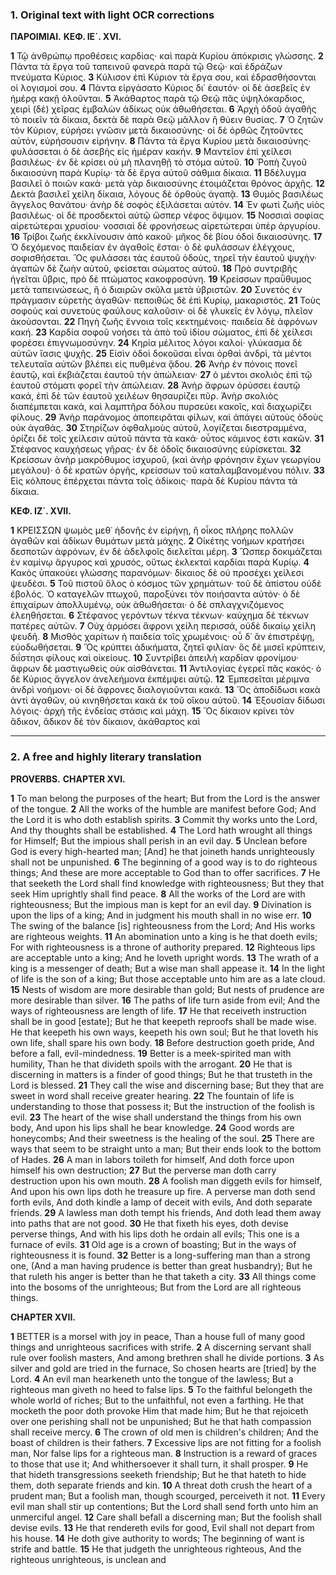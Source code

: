### 1. Original text with light OCR corrections

**ΠΑΡΟΙΜΙΑΙ.**
**ΚΕΦ. ΙΕ´. ΧVΙ.**

**1** Τῷ ἀνθρώπῳ προθέσεις καρδίας· καὶ παρὰ Κυρίου ἀπόκρισις γλώσσης.
**2** Πάντα τὰ ἔργα τοῦ ταπεινοῦ φανερὰ παρὰ τῷ Θεῷ· καὶ ἑδράζων πνεύματα Κύριος.
**3** Κύλισον ἐπὶ Κύριον τὰ ἔργα σου, καὶ ἑδρασθήσονται οἱ λογισμοί σου.
**4** Πάντα εἰργάσατο Κύριος δι᾿ ἑαυτόν· οἱ δὲ ἀσεβεῖς ἐν ἡμέρᾳ κακῇ ὀλοῦνται.
**5** Ἀκάθαρτος παρὰ τῷ Θεῷ πᾶς ὑψηλόκαρδιος, χειρὶ (δὲ) χεῖρας ἐμβαλὼν ἀδίκως οὐκ ἀθωθήσεται.
**6** Ἀρχὴ ὁδοῦ ἀγαθῆς τὸ ποιεῖν τὰ δίκαια, δεκτὰ δὲ παρὰ Θεῷ μᾶλλον ἢ θύειν θυσίας.
**7** Ὁ ζητῶν τὸν Κύριον, εὑρήσει γνῶσιν μετὰ δικαιοσύνης· οἱ δὲ ὀρθῶς ζητοῦντες αὐτόν, εὑρήσουσιν εἰρήνην.
**8** Πάντα τὰ ἔργα Κυρίου μετὰ δικαιοσύνης· φυλάσσεται ὁ δὲ ἀσεβὴς εἰς ἡμέραν κακήν.
**9** Μαντεῖον ἐπὶ χείλεσι βασιλέως· ἐν δὲ κρίσει οὐ μὴ πλανηθῇ τὸ στόμα αὐτοῦ.
**10** Ῥοπὴ ζυγοῦ δικαιοσύνη παρὰ Κυρίῳ· τὰ δὲ ἔργα αὐτοῦ σάθμια δίκαια.
**11** Βδέλυγμα βασιλεῖ ὁ ποιῶν κακά· μετὰ γὰρ δικαιοσύνης ἑτοιμάζεται θρόνος ἀρχῆς.
**12** Δεκτὰ βασιλεῖ χείλη δίκαια, λόγους δὲ ὀρθοὺς ἀγαπᾷ.
**13** Θυμὸς βασιλέως ἄγγελος θανάτου· ἀνὴρ δὲ σοφὸς ἐξιλάσεται αὐτόν.
**14** Ἐν φωτὶ ζωῆς υἱὸς βασιλέως· οἱ δὲ προσδεκτοὶ αὐτῷ ὥσπερ νέφος ὄψιμον.
**15** Νοσσιαὶ σοφίας αἱρετώτεραι χρυσίου· νοσσιαὶ δὲ φρονήσεως αἱρετώτεραι ὑπὲρ ἀργυρίου.
**16** Τρίβοι ζωῆς ἐκκλίνουσιν ἀπὸ κακοῦ· μῆκος δὲ βίου ὁδοὶ δικαιοσύνης.
**17** Ὁ δεχόμενος παιδείαν ἐν ἀγαθοῖς ἔσται· ὁ δὲ φυλάσσων ἐλέγχους, σοφισθήσεται. Ὃς φυλάσσει τὰς ἑαυτοῦ ὁδοὺς, τηρεῖ τὴν ἑαυτοῦ ψυχὴν· ἀγαπῶν δὲ ζωὴν αὐτοῦ, φείσεται σώματος αὐτοῦ.
**18** Πρὸ συντριβῆς ἡγεῖται ὕβρις, πρὸ δὲ πτώματος κακοφροσύνη.
**19** Κρείσσων πραῢθυμος μετὰ ταπεινώσεως, ἢ ὁ διαιρῶν σκῦλα μετὰ ὑβριστῶν.
**20** Συνετὸς ἐν πράγμασιν εὑρετὴς ἀγαθῶν· πεποιθὼς δὲ ἐπὶ Κυρίῳ, μακαριστός.
**21** Τοὺς σοφοὺς καὶ συνετοὺς φαύλους καλοῦσιν· οἱ δὲ γλυκεῖς ἐν λόγῳ, πλεῖον ἀκούσονται.
**22** Πηγὴ ζωῆς ἔννοια τοῖς κεκτημένοις· παιδεία δὲ ἀφρόνων κακή.
**23** Καρδία σοφοῦ νοήσει τὰ ἀπὸ τοῦ ἰδίου σώματος, ἐπὶ δὲ χείλεσι φορέσει ἐπιγνωμοσύνην.
**24** Κηρία μέλιτος λόγοι καλοί· γλύκασμα δὲ αὐτῶν ἴασις ψυχῆς.
**25** Εἰσὶν ὁδοὶ δοκοῦσαι εἶναι ὀρθαὶ ἀνδρὶ, τὰ μέντοι τελευταῖα αὐτῶν βλέπει εἰς πυθμένα ᾅδου.
**26** Ἀνὴρ ἐν πόνοις πονεῖ ἑαυτῷ, καὶ ἐκβιάζεται ἑαυτοῦ τὴν ἀπώλειαν·
**27** ὁ μέντοι σκολιὸς ἐπὶ τῷ ἑαυτοῦ στόματι φορεῖ τὴν ἀπώλειαν.
**28** Ἀνὴρ ἄφρων ὀρύσσει ἑαυτῷ κακά, ἐπὶ δὲ τῶν ἑαυτοῦ χειλέων θησαυρίζει πῦρ. Ἀνὴρ σκολιὸς διαπέμπεται κακά, καὶ λαμπτῆρα δόλου πυρσεύει κακοῖς, καὶ διαχωρίζει φίλους.
**29** Ἀνὴρ παράνομος ἀποπειρᾶται φίλων, καὶ ἀπάγει αὐτοὺς ὁδοὺς οὐκ ἀγαθάς.
**30** Στηρίζων ὀφθαλμοὺς αὐτοῦ, λογίζεται διεστραμμένα, ὁρίζει δὲ τοῖς χείλεσιν αὐτοῦ πάντα τὰ κακά· οὗτος κάμινος ἐστι κακῶν.
**31** Στέφανος καυχήσεως γῆρας· ἐν δὲ ὁδοῖς δικαιοσύνης εὑρίσκεται.
**32** Κρείσσων ἀνὴρ μακρόθυμος ἰσχυροῦ, (καὶ ἀνὴρ φρόνησιν ἔχων γεωργίου μεγάλου)· ὁ δὲ κρατῶν ὀργῆς, κρείσσων τοῦ καταλαμβανομένου πόλιν.
**33** Εἰς κόλπους ἐπέρχεται πάντα τοῖς ἀδίκοις· παρὰ δὲ Κυρίου πάντα τὰ δίκαια.

**ΚΕΦ. ΙΖ΄. XVII.**

**1** ΚΡΕΙΣΣΩΝ ψωμὸς μεθ᾿ ἡδονῆς ἐν εἰρήνῃ, ἢ οἶκος πλήρης πολλῶν ἀγαθῶν καὶ ἀδίκων θυμάτων μετὰ μάχης.
**2** Οἰκέτης νοήμων κρατήσει δεσποτῶν ἀφρόνων, ἐν δὲ ἀδελφοῖς διελεῖται μέρη.
**3** Ὥσπερ δοκιμάζεται ἐν καμίνῳ ἄργυρος καὶ χρυσός, οὕτως ἐκλεκταὶ καρδίαι παρὰ Κυρίῳ.
**4** Κακὸς ὑπακούει γλώσσης παρανόμων· δίκαιος δὲ οὐ προσέχει χείλεσι ψευδέσι.
**5** Τοῦ πιστοῦ ὅλος ὁ κόσμος τῶν χρημάτων· τοῦ δὲ ἀπίστου οὐδὲ ἐβολός. Ὁ καταγελῶν πτωχοῦ, παροξύνει τὸν ποιήσαντα αὐτόν· ὁ δὲ ἐπιχαίρων ἀπολλυμένῳ, οὐκ ἀθωθήσεται· ὁ δὲ σπλαγχνιζόμενος ἐλεηθήσεται.
**6** Στέφανος γερόντων τέκνα τέκνων· καύχημα δὲ τέκνων πατέρες αὐτῶν.
**7** Οὐχ ἁρμόσει ἄφρονι χείλη περισσά, οὐδὲ δικαίῳ χείλη ψευδῆ.
**8** Μισθὸς χαρίτων ἡ παιδεία τοῖς χρωμένοις· οὗ δ᾿ ἂν ἐπιστρέψῃ, εὐοδωθήσεται.
**9** Ὅς κρύπτει ἀδικήματα, ζητεῖ φιλίαν· ὃς δὲ μισεῖ κρύπτειν, διΐστησι φίλους καὶ οἰκείους.
**10** Συντρίβει ἀπειλὴ καρδίαν φρονίμου· ἄφρων δὲ μαστιγωθεὶς οὐκ αἰσθάνεται.
**11** Ἀντιλογίας ἐγερεῖ πᾶς κακός· ὁ δὲ Κύριος ἄγγελον ἀνελεήμονα ἐκπέμψει αὐτῷ.
**12** Ἐμπεσεῖται μέριμνα ἀνδρὶ νοήμονι· οἱ δὲ ἄφρονες διαλογιοῦνται κακά.
**13** Ὅς ἀποδίδωσι κακὰ ἀντὶ ἀγαθῶν, οὐ κινηθήσεται κακὰ ἐκ τοῦ οἴκου αὐτοῦ.
**14** Ἐξουσίαν δίδωσι λόγοις· ἀρχὴ τῆς ἐνδείας στάσις καὶ μάχη.
**15** Ὅς δίκαιον κρίνει τὸν ἄδικον, ἄδικον δὲ τὸν δίκαιον, ἀκάθαρτος καὶ

---

### 2. A free and highly literary translation

**PROVERBS.**
**CHAPTER XVI.**

**1** To man belong the purposes of the heart;
But from the Lord is the answer of the tongue.
**2** All the works of the humble are manifest before God;
And the Lord it is who doth establish spirits.
**3** Commit thy works unto the Lord,
And thy thoughts shall be established.
**4** The Lord hath wrought all things for Himself;
But the impious shall perish in an evil day.
**5** Unclean before God is every high-hearted man;
[And] he that joineth hands unrighteously shall not be unpunished.
**6** The beginning of a good way is to do righteous things;
And these are more acceptable to God than to offer sacrifices.
**7** He that seeketh the Lord shall find knowledge with righteousness;
But they that seek Him uprightly shall find peace.
**8** All the works of the Lord are with righteousness;
But the impious man is kept for an evil day.
**9** Divination is upon the lips of a king;
And in judgment his mouth shall in no wise err.
**10** The swing of the balance [is] righteousness from the Lord;
And His works are righteous weights.
**11** An abomination unto a king is he that doeth evils;
For with righteousness is a throne of authority prepared.
**12** Righteous lips are acceptable unto a king;
And he loveth upright words.
**13** The wrath of a king is a messenger of death;
But a wise man shall appease it.
**14** In the light of life is the son of a king;
But those acceptable unto him are as a late cloud.
**15** Nests of wisdom are more desirable than gold;
But nests of prudence are more desirable than silver.
**16** The paths of life turn aside from evil;
And the ways of righteousness are length of life.
**17** He that receiveth instruction shall be in good [estate];
But he that keepeth reproofs shall be made wise.
He that keepeth his own ways, keepeth his own soul;
But he that loveth his own life, shall spare his own body.
**18** Before destruction goeth pride,
And before a fall, evil-mindedness.
**19** Better is a meek-spirited man with humility,
Than he that divideth spoils with the arrogant.
**20** He that is discerning in matters is a finder of good things;
But he that trusteth in the Lord is blessed.
**21** They call the wise and discerning base;
But they that are sweet in word shall receive greater hearing.
**22** The fountain of life is understanding to those that possess it;
But the instruction of the foolish is evil.
**23** The heart of the wise shall understand the things from his own body,
And upon his lips shall he bear knowledge.
**24** Good words are honeycombs;
And their sweetness is the healing of the soul.
**25** There are ways that seem to be straight unto a man;
But their ends look to the bottom of Hades.
**26** A man in labors toileth for himself,
And doth force upon himself his own destruction;
**27** But the perverse man doth carry destruction upon his own mouth.
**28** A foolish man diggeth evils for himself,
And upon his own lips doth he treasure up fire.
A perverse man doth send forth evils,
And doth kindle a lamp of deceit with evils,
And doth separate friends.
**29** A lawless man doth tempt his friends,
And doth lead them away into paths that are not good.
**30** He that fixeth his eyes, doth devise perverse things,
And with his lips doth he ordain all evils;
This one is a furnace of evils.
**31** Old age is a crown of boasting;
But in the ways of righteousness it is found.
**32** Better is a long-suffering man than a strong one,
(And a man having prudence is better than great husbandry);
But he that ruleth his anger is better than he that taketh a city.
**33** All things come into the bosoms of the unrighteous;
But from the Lord are all righteous things.

**CHAPTER XVII.**

**1** BETTER is a morsel with joy in peace,
Than a house full of many good things and unrighteous sacrifices with strife.
**2** A discerning servant shall rule over foolish masters,
And among brethren shall he divide portions.
**3** As silver and gold are tried in the furnace,
So chosen hearts are [tried] by the Lord.
**4** An evil man hearkeneth unto the tongue of the lawless;
But a righteous man giveth no heed to false lips.
**5** To the faithful belongeth the whole world of riches;
But to the unfaithful, not even a farthing.
He that mocketh the poor doth provoke Him that made him;
But he that rejoiceth over one perishing shall not be unpunished;
But he that hath compassion shall receive mercy.
**6** The crown of old men is children's children;
And the boast of children is their fathers.
**7** Excessive lips are not fitting for a foolish man,
Nor false lips for a righteous man.
**8** Instruction is a reward of graces to those that use it;
And whithersoever it shall turn, it shall prosper.
**9** He that hideth transgressions seeketh friendship;
But he that hateth to hide them, doth separate friends and kin.
**10** A threat doth crush the heart of a prudent man;
But a foolish man, though scourged, perceiveth it not.
**11** Every evil man shall stir up contentions;
But the Lord shall send forth unto him an unmerciful angel.
**12** Care shall befall a discerning man;
But the foolish shall devise evils.
**13** He that rendereth evils for good,
Evil shall not depart from his house.
**14** He doth give authority to words;
The beginning of want is strife and battle.
**15** He that judgeth the unrighteous righteous,
And the righteous unrighteous, is unclean and